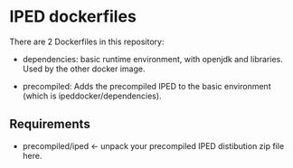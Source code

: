 # IPED dockerfiles

There are 2 Dockerfiles in this repository:

- dependencies: basic runtime environment, with openjdk and libraries. Used by the other docker image.

- precompiled: Adds the precompiled IPED to the basic environment (which is ipeddocker/dependencies).

## Requirements

- precompiled/iped <- unpack your precompiled IPED distibution zip file here.
